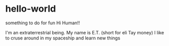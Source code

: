 # hello-world
something to do for fun
Hi Human!!

I'm an extraterrestrial being. My name is E.T. (short for eli Tay money)
I like to cruse around in my spaceship and learn new things 